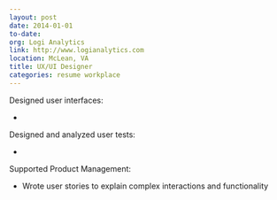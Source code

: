 ```yaml
---
layout: post
date: 2014-01-01
to-date:
org: Logi Analytics
link: http://www.logianalytics.com
location: McLean, VA
title: UX/UI Designer
categories: resume workplace
---
```


Designed user interfaces:

- <span class="skill"></span>

Designed and analyzed user tests:

- <span class="skill"></span>

Supported Product Management:

- Wrote <span class="skill">user stories</span> to explain complex interactions and functionality
